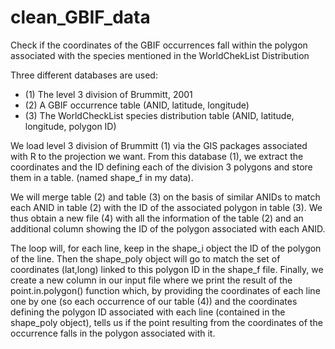 # clean_GBIF_data
Check if the coordinates of the GBIF occurrences fall within the polygon associated with the species mentioned in the WorldChekList Distribution

Three different databases are used: 
   - (1) The level 3 division of Brummitt, 2001
   - (2) A GBIF occurrence table (ANID, latitude, longitude)
   - (3) The WorldCheckList species distribution table (ANID, latitude, longitude, polygon ID)


We load level 3 division of Brummitt (1) via the GIS packages associated with R to the projection we want.
From this database (1), we extract the coordinates and the ID defining each of the division 3 polygons and store them in a table. (named shape_f in my data).

We will merge table (2) and table (3) on the basis of similar ANIDs to match each ANID in table (2) with the ID of the associated polygon in table (3).
We thus obtain a new file (4) with all the information of the table (2) and an additional column showing the ID of the polygon associated with each ANID. 

The loop will, for each line, keep in the shape_i object the ID of the polygon of the line. 
Then the shape_poly object will go to match the set of coordinates (lat,long) linked to this polygon ID in the shape_f file.
Finally, we create a new column in our input file where we print the result of the point.in.polygon() function which, 
by providing the coordinates of each line one by one (so each occurrence of our table (4)) and the coordinates
defining the polygon ID associated with each line (contained in the shape_poly object), tells us if the point resulting from the
coordinates of the occurrence falls in the polygon associated with it. 


